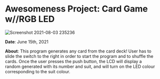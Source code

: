 # Awesomeness Project: Card Game w//RGB LED
![Screenshot 2021-08-03 235236](https://user-images.githubusercontent.com/71413895/128119593-1867fac3-27d1-425c-a166-732804840983.png)


**Date**: June 15th, 2021

**About**: This program generates any card from the card deck! User has to slide the switch to the right in order to start the program and to shuffle the cards. Once the user presses the push button, the LCD will display a random generated with its number and suit, and will turn on the LED colour corresponding to the suit colour.


